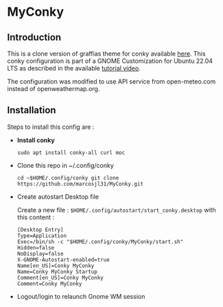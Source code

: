 # MyConky

## Introduction

This is a clone version of graffias theme for conky available 
[here](https://www.pling.com/p/1805660/). This conky configuration is part of 
a GNOME Customization for Ubuntu 22.04 LTS as described in the available 
[tutorial video](https://youtu.be/lXIb-1_H-mA).

The configuration was modified to use API service from open-meteo.com
instead of openweathermap.org.

## Installation

Steps to install this config are :

* **Install conky**

  `sudo apt install conky-all curl moc`

* Clone this repo in ~/.config/conky

  `cd ~$HOME/.config/conky
   git clone https://github.com/marcosjl31/MyConky.git`

* Create autostart Desktop file

  Create a new file : ``$HOME/.config/autostart/start_conky.desktop`` with this content :

  ``` 
  [Desktop Entry]
  Type=Application
  Exec=/bin/sh -c "$HOME/.config/conky/MyConky/start.sh"
  Hidden=false
  NoDisplay=false
  X-GNOME-Autostart-enabled=true
  Name[en_US]=Conky MyConky
  Name=Conky MyConky Startup
  Comment[en_US]=Conky MyConky
  Comment=Conky MyConky
  ```
* Logout/login to relaunch Gnome WM session
